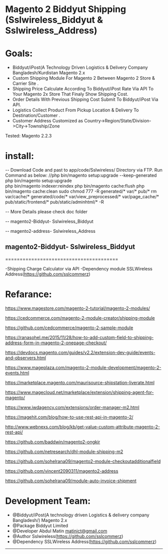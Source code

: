 
Magento 2 Biddyut Shipping (Sslwireless_Biddyut &  Sslwireless_Address)
=======================================

Goals:
=======================================

- Biddyut/iPost(A Technology Driven Logistics & Delivery Company Bangladesh/Kurdistan Magento 2.x
- Custom Shipping Module For Magento 2 Between Magento 2 Store & Carrier Site .
- Shipping Price Calculate According To Biddyut/iPost Rate Via API To Your Magento 2x Store That Finaly Show Shipping Cost.
- Order Details With Previous Shipping Cost Submit To Biddyut/iPost Via API.
- Logistics Collect Product From Pickup Location & Delivery To Destination/Customer .
- Customer Address Customized as Country->Region/State/Division->City->Township/Zone

Tested: Magento 2.2.3


install:
=======================================

-- Download Code and past to app/code/Sslwireless/ Directory via FTP.
      Run Command as below:
      //php bin/magento setup:upgrade --keep-generated 	
      php bin/magento setup:upgrade  
      php bin/magento indexer:reindex
      php bin/magento cache:flush
      php bin/magento cache:clean
      sudo chmod 777 -R generated/*  var/* pub/*
      rm var/cache/*  generated/code/* var/view_preprocessed/* var/page_cache/*  pub/static/frontend/* pub/static/adminhtml/* -R

-- More Details please check doc folder

-- magento2-Biddyut- Sslwireless_Biddyut

-- magento2-address- Sslwireless_Address



## magento2-Biddyut- Sslwireless_Biddyut
=======================================

 -Shipping Charge Calculator via API
 -Dependency module  SSLWireless Address(https://github.com/sslcommerz)



Refarance:
=======================================

https://www.magestore.com/magento-2-tutorial/magento-2-modules/

https://cedcommerce.com/magento-2-module-creator/shipping-module

https://github.com/cedcommerce/magento-2-sample-module

https://ranasohel.me/2015/11/28/how-to-add-custom-field-to-shipping-address-form-in-magento-2-onepage-checkout/

https://devdocs.magento.com/guides/v2.2/extension-dev-guide/events-and-observers.html

https://www.mageplaza.com/magento-2-module-development/magento-2-events.html

https://marketplace.magento.com/maurisource-shipstation-liverate.html

https://www.magecloud.net/marketplace/extension/shipping-agent-for-magento/

https://www.iwdagency.com/extensions/order-manager-m2.html

https://magehit.com/blog/how-to-use-rest-api-in-magento-2/

http://www.webnexs.com/blog/kb/get-value-custom-attribute-magento-2-rest-api/

https://github.com/baddwin/magento2-ongkir

https://github.com/netresearch/dhl-module-shipping-m2

https://github.com/sohelrana09/magento2-module-checkoutadditionalfield

https://github.com/vincent2090311/magento2-address

https://github.com/sohelrana09/module-auto-invoice-shipment




Development Team:
=======================================
 * @Biddyut/iPost(A technology driven Logistics & delivery company Bangladesh/) Magento 2.x
 * @Package       Biddyut Limited
 * @Developer     Abdul Matin <matinict@gmail.com>
 * @Author        Sslwireless(https://github.com/sslcommerz)
 * @Dependency    SSLWireless Address(https://github.com/sslcommerz)

---
